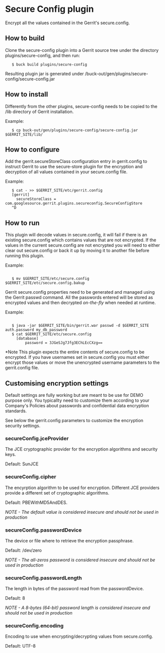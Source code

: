 # Secure Config plugin

Encrypt all the values contained in the Gerrit's secure.config.

## How to build

Clone the secure-config plugin into a Gerrit source tree under the
directory plugins/secure-config, and then run:

```
   $ buck build plugins/secure-config
```

Resulting plugin jar is generated under
/buck-out/gen/plugins/secure-config/secure-config.jar

## How to install

Differently from the other plugins, secure-config needs to be copied to the /lib
directory of Gerrit installation.

Example:

```
   $ cp buck-out/gen/plugins/secure-config/secure-config.jar $GERRIT_SITE/lib/
```

## How to configure

Add the gerrit.secureStoreClass configuration entry in gerrit.config to instruct
Gerrit to use the secure-store plugin for the encryption and decryption of all
values contained in your secure.config file.

Example:

```
   $ cat - >> $GERRIT_SITE/etc/gerrit.config
   [gerrit]
     secureStoreClass = com.googlesource.gerrit.plugins.secureconfig.SecureConfigStore
   ^D
```

## How to run

This plugin will decode values in secure.config, it will fail if there
is an existing secure.config which contains values that are not encrypted.
If the values in the current secure.config are not encrypted you will need
to either clear out secure.config or back it up by moving it to another file
before running this plugin.

Example:
```

   $ mv $GERRIT_SITE/etc/secure.config $GERRIT_SITE/etc/secure.config.bakup

```

Gerrit secure.config properties need to be generated and managed using the
Gerrit passwd command. All the passwords entered will be stored as
encrypted values and then decrypted *on-the-fly* when needed at runtime.

Example:
```

   $ java -jar $GERRIT_SITE/bin/gerrit.war passwd -d $GERRIT_SITE auth.password my_db_password
   $ cat $GERRIT_SITE/etc/secure.config
     [database]
         password = 3JGeSJg7Jfg3EChLEcCXzg==

```

*Note This plugin expects the entire contents of secure.config to be encrypted.
If you have usernames set in secure.config you must either encrypt those values
or move the unencrypted username parameters to the gerrit.config file.

## Customising encryption settings

Default settings are fully working but are meant to be use for DEMO purpose
only. You typicallty need to customize them according to your Company's Policies
about passwords and confidential data encryption standards.

See below the gerrit.config parameters to customize the encryption security
settings.

### secureConfig.jceProvider

The JCE cryptographic provider for the encryption algorithms
and security keys.

Default: SunJCE

### secureConfig.cipher

The encyrption algorithm to be used for encryption. Different JCE providers
provide a different set of cryptographic algorithms.

Default: PBEWithMD5AndDES.

*NOTE - The default value is considered insecure and should not be used in
production*

### secureConfig.passwordDevice

The device or file where to retrieve the encryption passphrase.

Default: /dev/zero

*NOTE - The all-zeros password is considered insecure and should not be used in
production*

### secureConfig.passwordLength

The length in bytes of the password read from the passwordDevice.

Default: 8

*NOTE - A 8-bytes (64-bit) password length is considered insecure and should not
be used in production*

### secureConfig.encoding

Encoding to use when encrypting/decrypting values from secure.config.

Default: UTF-8

